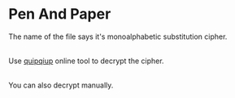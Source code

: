# Pen And Paper

The name of the file says it's monoalphabetic substitution cipher.<br><br>

Use [quipqiup](https://quipqiup.com/) online tool to decrypt the cipher.<br><br>

You can also decrypt manually.

